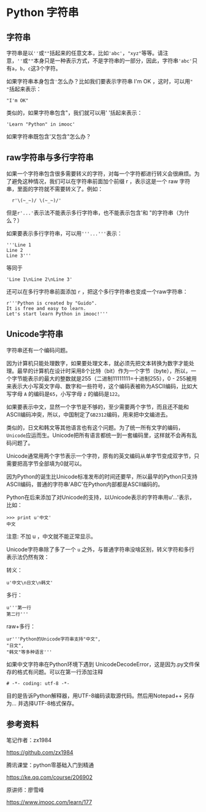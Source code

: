 # Python 字符串

## 字符串

字符串是以`''`或`""`括起来的任意文本，比如`'abc'`，`"xyz"`等等。请注意，`''`或`""`本身只是一种表示方式，不是字符串的一部分，因此，字符串`'abc'`只有`a`，`b`，`c`这3个字符。

如果字符串本身包含`'`怎么办？比如我们要表示字符串 I'm OK ，这时，可以用`" "`括起来表示：

```
"I'm OK"
```

类似的，如果字符串包含"，我们就可以用' '括起来表示：

```
'Learn "Python" in imooc'
```

如果字符串既包含'又包含"怎么办？

## raw字符串与多行字符串

如果一个字符串包含很多需要转义的字符，对每一个字符都进行转义会很麻烦。为了避免这种情况，我们可以在字符串前面加个前缀 r ，表示这是一个 raw 字符串，里面的字符就不需要转义了。例如：

```
  r'\(~_~)/ \(~_~)/'
```

但是`r'...'`表示法不能表示多行字符串，也不能表示包含'和 "的字符串（为什么？）

如果要表示多行字符串，可以用`'''...'''`表示：

```
'''Line 1
Line 2
Line 3'''
```

等同于

```
'Line 1\nLine 2\nLine 3'
```

还可以在多行字符串前面添加 `r` ，把这个多行字符串也变成一个raw字符串：

```
r'''Python is created by "Guido".
It is free and easy to learn.
Let's start learn Python in imooc!'''
```

## Unicode字符串

字符串还有一个编码问题。

因为计算机只能处理数字，如果要处理文本，就必须先把文本转换为数字才能处理。最早的计算机在设计时采用8个比特（bit）作为一个字节（byte），所以，一个字节能表示的最大的整数就是255（二进制11111111=十进制255），0 - 255被用来表示大小写英文字母、数字和一些符号，这个编码表被称为ASCII编码，比如大写字母 `A` 的编码是`65`，小写字母 `z` 的编码是`122`。

如果要表示中文，显然一个字节是不够的，至少需要两个字节，而且还不能和ASCII编码冲突，所以，中国制定了`GB2312`编码，用来把中文编进去。

类似的，日文和韩文等其他语言也有这个问题。为了统一所有文字的编码，`Unicode`应运而生。Unicode把所有语言都统一到一套编码里，这样就不会再有乱码问题了。

Unicode通常用两个字节表示一个字符，原有的英文编码从单字节变成双字节，只需要把高字节全部填为0就可以。

因为Python的诞生比Unicode标准发布的时间还要早，所以最早的Python只支持ASCII编码，普通的字符串'ABC'在Python内部都是ASCII编码的。

Python在后来添加了对Unicode的支持，以Unicode表示的字符串用u'...'表示，比如：

```
>>> print u'中文'
中文
```

注意: 不加 u ，中文就不能正常显示。

Unicode字符串除了多了一个 `u` 之外，与普通字符串没啥区别，转义字符和多行表示法仍然有效：

转义：

```
u'中文\n日文\n韩文'
```

多行：

```
u'''第一行
第二行'''
```

raw+多行：

```
ur'''Python的Unicode字符串支持"中文",
"日文",
"韩文"等多种语言'''
```

如果中文字符串在Python环境下遇到 UnicodeDecodeError，这是因为.py文件保存的格式有问题。可以在第一行添加注释

```
# -*- coding: utf-8 -*-
```

目的是告诉Python解释器，用UTF-8编码读取源代码。然后用Notepad++ 另存为... 并选择UTF-8格式保存。

## 参考资料

笔记作者：zx1984

https://github.com/zx1984

腾讯课堂：python零基础入门到精通

https://ke.qq.com/course/206902

原讲师：廖雪峰

https://www.imooc.com/learn/177
